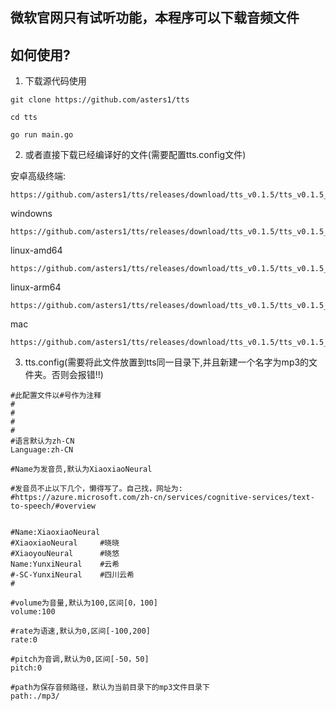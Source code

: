 ## 微软官网只有试听功能，本程序可以下载音频文件

## 如何使用?

1. 下载源代码使用

```
git clone https://github.com/asters1/tts

cd tts

go run main.go
```

2. 或者直接下载已经编译好的文件(需要配置tts.config文件)

安卓高级终端:
```
https://github.com/asters1/tts/releases/download/tts_v0.1.5/tts_v0.1.5_termux_arm64
```
windowns
```
https://github.com/asters1/tts/releases/download/tts_v0.1.5/tts_v0.1.5_windowns_amd64.exe

```

linux-amd64
```
https://github.com/asters1/tts/releases/download/tts_v0.1.5/tts_v0.1.5_linux_amd64
```
linux-arm64
```
https://github.com/asters1/tts/releases/download/tts_v0.1.5/tts_v0.1.5_termux_arm64
```
mac
```
https://github.com/asters1/tts/releases/download/tts_v0.1.5/tts_v0.1.5_mac_amd64
```

3. tts.config(需要将此文件放置到tts同一目录下,并且新建一个名字为mp3的文件夹。否则会报错!!)


```
#此配置文件以#号作为注释
#
#
#
#
#语言默认为zh-CN
Language:zh-CN

#Name为发音员,默认为XiaoxiaoNeural

#发音员不止以下几个，懒得写了。自己找，网址为:
#https://azure.microsoft.com/zh-cn/services/cognitive-services/text-to-speech/#overview


#Name:XiaoxiaoNeural
#XiaoxiaoNeural     #晓晓
#XiaoyouNeural      #晓悠
Name:YunxiNeural    #云希
#-SC-YunxiNeural    #四川云希
#

#volume为音量,默认为100,区间[0，100]
volume:100

#rate为语速,默认为0,区间[-100,200]
rate:0

#pitch为音调,默认为0,区间[-50，50]
pitch:0

#path为保存音频路径，默认为当前目录下的mp3文件目录下
path:./mp3/
```







